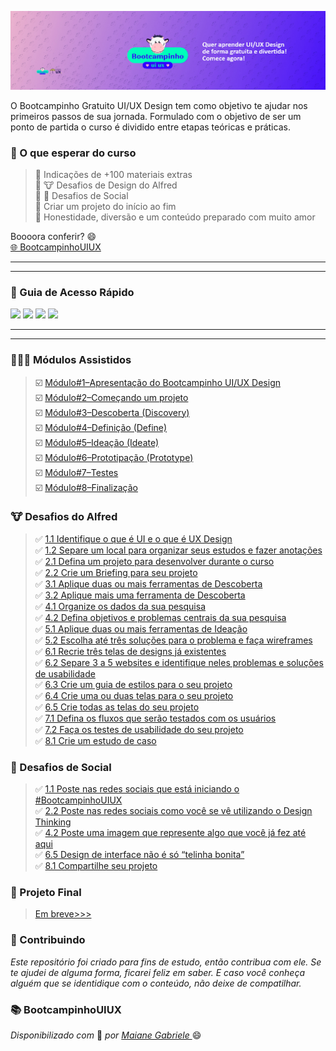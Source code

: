 
![](https://github.com/Diegojfsr/BootcampinhoUIUX2024/blob/main/BootcampinhoUIUX/Img/CapaBootcampinho.jpg)

O Bootcampinho Gratuito UI/UX Design tem como objetivo te ajudar nos primeiros passos de sua jornada. Formulado com o objetivo de ser um ponto de partida o curso é dividido entre etapas teóricas e práticas.

### 🤩 O que esperar do curso
> 💙 Indicações de +100 materiais extras  
> 💙 🐮 Desafios de Design do Alfred  
> 💙 🤳 Desafios de Social  
> 💙 Criar um projeto do início ao fim  
> 💙 Honestidade, diversão e um conteúdo preparado com muito amor

Boooora conferir? 😄  
[🌐 BootcampinhoUIUX](https://sheisacreative.com.br/curso/bootcampinho-ui-ux-design)

---
---
### 🚦 Guia de Acesso Rápido
<!-- Tag centralizadora das Badges -->
<p float="center">

  [<img src="https://img.shields.io/badge/👨🏻‍💻 Módulos Assistidos-12100E?style=for-the-badge&logo=About&logoColor=white" height="30"></a>](https://github.com/Diegojfsr/BootcampinhoUIUX2024/blob/main/BootcampinhoUIUX/ModulosAssistidos/ModulosAssistidos.md)
  [<img src="https://img.shields.io/badge/🐮 Desafios do Alfred-12100E?style=for-the-badge&logo=About&logoColor=white" height="30"></a>](https://github.com/Diegojfsr/BootcampinhoUIUX2024/blob/main/BootcampinhoUIUX/DesafiosAlfred/DesafiosAlfred.md)
  [<img src="https://img.shields.io/badge/🤳 Desafios de Social-12100E?style=for-the-badge&logo=About&logoColor=white" height="30"></a>](https://github.com/Diegojfsr/BootcampinhoUIUX2024/blob/main/BootcampinhoUIUX/DesafioSocial/DesafioSocial.md)
  [<img src="https://img.shields.io/badge/🚩 Projeto Final-12100E?style=for-the-badge&logo=About&logoColor=white" height="30"></a>](https://github.com/Diegojfsr/BootcampinhoUIUX2024/blob/main/BootcampinhoUIUX/ProjetoFinal/ProjetoFinal.md)

</p>

---
---



### 👨🏻‍💻 Módulos Assistidos 
> ☑️ [Módulo#1–Apresentação do Bootcampinho UI/UX Design](https://github.com/Diegojfsr/BootcampinhoUIUX2024/blob/main/BootcampinhoUIUX/ModulosAssistidos/ModulosAssistidos.md)  
> ☑️ [Módulo#2–Começando um projeto](https://github.com/Diegojfsr/BootcampinhoUIUX2024/blob/main/BootcampinhoUIUX/ModulosAssistidos/ModulosAssistidos.md)  
> ☑️ [Módulo#3–Descoberta (Discovery)](https://github.com/Diegojfsr/BootcampinhoUIUX2024/blob/main/BootcampinhoUIUX/ModulosAssistidos/ModulosAssistidos.md)  
> ☑️ [Módulo#4–Definição (Define)](https://github.com/Diegojfsr/BootcampinhoUIUX2024/blob/main/BootcampinhoUIUX/ModulosAssistidos/ModulosAssistidos.md)  
> ☑️ [Módulo#5–Ideação (Ideate)](https://github.com/Diegojfsr/BootcampinhoUIUX2024/blob/main/BootcampinhoUIUX/ModulosAssistidos/ModulosAssistidos.md)  
> ☑️ [Módulo#6–Prototipação (Prototype)](https://github.com/Diegojfsr/BootcampinhoUIUX2024/blob/main/BootcampinhoUIUX/ModulosAssistidos/ModulosAssistidos.md)  
> ☑️ [Módulo#7–Testes](https://github.com/Diegojfsr/BootcampinhoUIUX2024/blob/main/BootcampinhoUIUX/ModulosAssistidos/ModulosAssistidos.md)  
> ☑️ [Módulo#8–Finalização](https://github.com/Diegojfsr/BootcampinhoUIUX2024/blob/main/BootcampinhoUIUX/ModulosAssistidos/ModulosAssistidos.md)


### 🐮 Desafios do Alfred
> ✅ [1.1 Identifique o que é UI e o que é UX Design](https://github.com/Diegojfsr/BootcampinhoUIUX2024/blob/main/BootcampinhoUIUX/DesafiosAlfred/DesafiosAlfred.md)  
> ✅ [1.2 Separe um local para organizar seus estudos e fazer anotações](https://github.com/Diegojfsr/BootcampinhoUIUX2024/blob/main/BootcampinhoUIUX/DesafiosAlfred/DesafiosAlfred.md)  
> ✅ [2.1 Defina um projeto para desenvolver durante o curso](https://github.com/Diegojfsr/BootcampinhoUIUX2024/blob/main/BootcampinhoUIUX/DesafiosAlfred/DesafiosAlfred.md)  
> ✅ [2.2 Crie um Briefing para seu projeto](https://github.com/Diegojfsr/BootcampinhoUIUX2024/blob/main/BootcampinhoUIUX/DesafiosAlfred/DesafiosAlfred.md)  
> ✅ [3.1 Aplique duas ou mais ferramentas de Descoberta](https://github.com/Diegojfsr/BootcampinhoUIUX2024/blob/main/BootcampinhoUIUX/DesafiosAlfred/DesafiosAlfred.md)  
> ✅ [3.2 Aplique mais uma ferramenta de Descoberta](https://github.com/Diegojfsr/BootcampinhoUIUX2024/blob/main/BootcampinhoUIUX/DesafiosAlfred/DesafiosAlfred.md)  
> ✅ [4.1 Organize os dados da sua pesquisa](https://github.com/Diegojfsr/BootcampinhoUIUX2024/blob/main/BootcampinhoUIUX/DesafiosAlfred/DesafiosAlfred.md)  
> ✅ [4.2 Defina objetivos e problemas centrais da sua pesquisa](https://github.com/Diegojfsr/BootcampinhoUIUX2024/blob/main/BootcampinhoUIUX/DesafiosAlfred/DesafiosAlfred.md)  
> ✅ [5.1 Aplique duas ou mais ferramentas de Ideação](https://github.com/Diegojfsr/BootcampinhoUIUX2024/blob/main/BootcampinhoUIUX/DesafiosAlfred/DesafiosAlfred.md)  
> ✅ [5.2 Escolha até três soluções para o problema e faça wireframes](https://github.com/Diegojfsr/BootcampinhoUIUX2024/blob/main/BootcampinhoUIUX/DesafiosAlfred/DesafiosAlfred.md)  
> ✅ [6.1 Recrie três telas de designs já existentes](https://github.com/Diegojfsr/BootcampinhoUIUX2024/blob/main/BootcampinhoUIUX/DesafiosAlfred/DesafiosAlfred.md)  
> ✅ [6.2 Separe 3 a 5 websites e identifique neles problemas e soluções de usabilidade](https://github.com/Diegojfsr/BootcampinhoUIUX2024/blob/main/BootcampinhoUIUX/DesafiosAlfred/DesafiosAlfred.md)  
> ✅ [6.3 Crie um guia de estilos para o seu projeto](https://github.com/Diegojfsr/BootcampinhoUIUX2024/blob/main/BootcampinhoUIUX/DesafiosAlfred/DesafiosAlfred.md)  
> ✅ [6.4 Crie uma ou duas telas para o seu projeto](https://github.com/Diegojfsr/BootcampinhoUIUX2024/blob/main/BootcampinhoUIUX/DesafiosAlfred/DesafiosAlfred.md)  
> ✅ [6.5 Crie todas as telas do seu projeto](https://github.com/Diegojfsr/BootcampinhoUIUX2024/blob/main/BootcampinhoUIUX/DesafiosAlfred/DesafiosAlfred.md)  
> ✅ [7.1 Defina os fluxos que serão testados com os usuários](https://github.com/Diegojfsr/BootcampinhoUIUX2024/blob/main/BootcampinhoUIUX/DesafiosAlfred/DesafiosAlfred.md)  
> ✅ [7.2 Faça os testes de usabilidade do seu projeto](https://github.com/Diegojfsr/BootcampinhoUIUX2024/blob/main/BootcampinhoUIUX/DesafiosAlfred/DesafiosAlfred.md)  
> ✅ [8.1 Crie um estudo de caso](https://github.com/Diegojfsr/BootcampinhoUIUX2024/blob/main/BootcampinhoUIUX/DesafiosAlfred/DesafiosAlfred.md)

### 🤳 Desafios de Social 

> ✅ [1.1 Poste nas redes sociais que está iniciando o #BootcampinhoUIUX](https://github.com/Diegojfsr/BootcampinhoUIUX2024/blob/main/BootcampinhoUIUX/DesafioSocial/DesafioSocial.md)  
> ✅ [2.2 Poste nas redes sociais como você se vê utilizando o Design Thinking](https://github.com/Diegojfsr/BootcampinhoUIUX2024/blob/main/BootcampinhoUIUX/DesafioSocial/DesafioSocial.md)  
> ✅ [4.2 Poste uma imagem que represente algo que você já fez até aqui](https://github.com/Diegojfsr/BootcampinhoUIUX2024/blob/main/BootcampinhoUIUX/DesafioSocial/DesafioSocial.md)  
> ✅ [6.5 Design de interface não é só “telinha bonita”](https://github.com/Diegojfsr/BootcampinhoUIUX2024/blob/main/BootcampinhoUIUX/DesafioSocial/DesafioSocial.md)  
> ✅ [8.1  Compartilhe seu projeto](https://github.com/Diegojfsr/BootcampinhoUIUX2024/blob/main/BootcampinhoUIUX/DesafioSocial/DesafioSocial.md)

 
### 🚩 Projeto Final
> [Em breve>>>](https://github.com/Diegojfsr/BootcampinhoUIUX2024/blob/main/BootcampinhoUIUX/ProjetoFinal/ProjetoFinal.md)
 



 ### 🤝 Contribuindo </h2>

 _Este repositório foi criado para fins de estudo, então contribua com ele. Se te ajudei de alguma forma, ficarei feliz em
saber. E caso você conheça alguém que se identidique com o conteúdo, não deixe de compatilhar._

### 📚 BootcampinhoUIUX
<em> Disponibilizado com </em> 💙 <em> por <a href="https://www.linkedin.com/in/sheisacreative/"> Maiane Gabriele </a> </em> 😄

